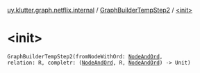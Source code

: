 [uy.klutter.graph.netflix.internal](../index.md) / [GraphBuilderTempStep2](index.md) / [&lt;init&gt;](.)


# &lt;init&gt;
<code>GraphBuilderTempStep2(fromNodeWithOrd: [NodeAndOrd](../../uy.klutter.graph.netflix/-node-and-ord/index.md)<N>, relation: R, completr: ([NodeAndOrd](../../uy.klutter.graph.netflix/-node-and-ord/index.md)<N>, R, [NodeAndOrd](../../uy.klutter.graph.netflix/-node-and-ord/index.md)<N>) -> Unit)</code><br/>

